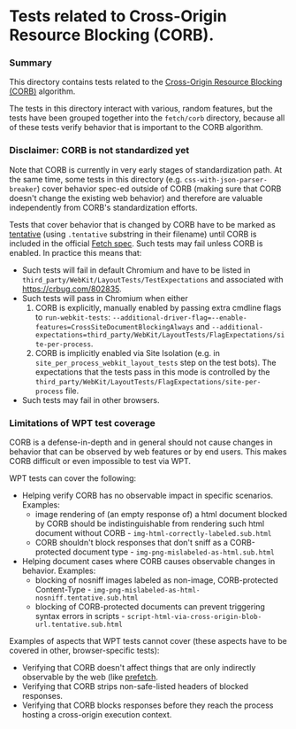 # Tests related to Cross-Origin Resource Blocking (CORB).

### Summary

This directory contains tests related to the
[Cross-Origin Resource Blocking (CORB)](https://chromium.googlesource.com/chromium/src/+/master/content/browser/loader/cross_origin_read_blocking_explainer.md)
algorithm.

The tests in this directory interact with various, random features,
but the tests have been grouped together into the `fetch/corb` directory,
because all of these tests verify behavior that is important to the CORB
algorithm.


### Disclaimer: CORB is not standardized yet

Note that CORB is currently in very early stages of standardization path.  At
the same time, some tests in this directory (e.g.
`css-with-json-parser-breaker`) cover behavior spec-ed outside of CORB (making
sure that CORB doesn't change the existing web behavior) and therefore are
valuable independently from CORB's standardization efforts.

Tests that cover behavior that is changed by CORB have to be marked as
[tentative](http://web-platform-tests.org/writing-tests/file-names.html)
(using `.tentative` substring in their filename) until CORB
is included in the official
[Fetch spec](https://fetch.spec.whatwg.org/).  Such tests may fail unless
CORB is enabled.  In practice this means that:
* Such tests will fail in default Chromium and have to be listed
  in `third_party/WebKit/LayoutTests/TestExpectations` and associated
  with https://crbug.com/802835.
* Such tests will pass in Chromium when either
  1) CORB is explicitly, manually enabled by passing extra cmdline flags to
     `run-webkit-tests`:
     `--additional-driver-flag=--enable-features=CrossSiteDocumentBlockingAlways` and
     `--additional-expectations=third_party/WebKit/LayoutTests/FlagExpectations/site-per-process`.
  2) CORB is implicitly enabled via Site Isolation (e.g. in
     `site_per_process_webkit_layout_tests` step on the test bots).  The
     expectations that the tests pass in this mode is controlled by the
     `third_party/WebKit/LayoutTests/FlagExpectations/site-per-process` file.
* Such tests may fail in other browsers.


### Limitations of WPT test coverage

CORB is a defense-in-depth and in general should not cause changes in behavior
that can be observed by web features or by end users.  This makes CORB difficult
or even impossible to test via WPT.

WPT tests can cover the following:

* Helping verify CORB has no observable impact in specific scenarios.
  Examples:
  * image rendering of (an empty response of) a html document blocked by CORB
    should be indistinguishable from rendering such html document without CORB -
    `img-html-correctly-labeled.sub.html`
  * CORB shouldn't block responses that don't sniff as a CORB-protected document
    type - `img-png-mislabeled-as-html.sub.html`
* Helping document cases where CORB causes observable changes in behavior.
  Examples:
  * blocking of nosniff images labeled as non-image, CORB-protected
    Content-Type - `img-png-mislabeled-as-html-nosniff.tentative.sub.html`
  * blocking of CORB-protected documents can prevent triggering
    syntax errors in scripts -
    `script-html-via-cross-origin-blob-url.tentative.sub.html`

Examples of aspects that WPT tests cannot cover (these aspects have to be
covered in other, browser-specific tests):
* Verifying that CORB doesn't affect things that are only indirectly
  observable by the web (like
  [prefetch](https://html.spec.whatwg.org/#link-type-prefetch).
* Verifying that CORB strips non-safe-listed headers of blocked responses.
* Verifying that CORB blocks responses before they reach the process hosting
  a cross-origin execution context.
